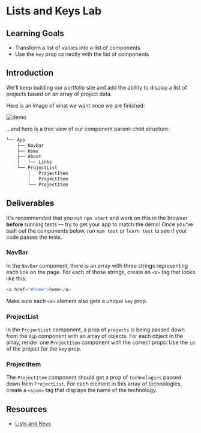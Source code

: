 # Lists and Keys Lab

## Learning Goals

- Transform a list of values into a list of components
- Use the `key` prop correctly with the list of components

## Introduction

We'll keep building our portfolio site and add the ability to display a list of
projects based on an array of project data.

Here is an image of what we want once we are finished:

![demo](https://curriculum-content.s3.amazonaws.com/phase-2/phase-2-hooks-lists-and-keys-lab/demo.png)

...and here is a tree view of our component parent-child structure:

```txt
└── App
    ├── NavBar
    ├── Home
    ├── About
    |   └── Links
    └── ProjectList
        |   ProjectItem
        |   ProjectItem
        └── ProjectItem
```

## Deliverables

It's recommended that you run `npm start` and work on this in the browser
**before** running tests &mdash; try to get your app to match the demo! Once
you've built out the components below, run `npm test` or `learn test` to see if
your code passes the tests.

### NavBar

In the `NavBar` component, there is an array with three strings representing
each link on the page. For each of those strings, create an `<a>` tag that looks
like this:

```js
<a href="#home">home</a>
```

Make sure each `<a>` element also gets a unique `key` prop.

### ProjectList

In the `ProjectList` component, a prop of `projects` is being passed down from
the `App` component with an array of objects. For each object in the array,
render one `ProjectItem` component with the correct props. Use the `id` of the
project for the `key` prop.

### ProjectItem

The `ProjectItem` component should get a prop of `technologies` passed down from
`ProjectList`. For each element in this array of technologies, create a `<span>`
tag that displays the name of the technology.

## Resources

- [Lists and Keys](https://reactjs.org/docs/lists-and-keys.html)
